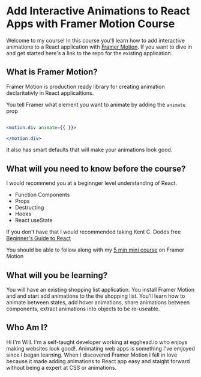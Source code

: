 # Add Interactive Animations to React Apps with Framer Motion Course

Welcome to my course! In this course you'll learn how to add interactive animations to a React application with [Framer Motion](https://www.framer.com/motion/). If you want to dive in and get started here's a link to the repo for the existing application.


## What is Framer Motion?

Framer Motion is production ready library for creating animation declaritativly in React applicaltions. 

You tell Framer what element you want to animate by adding the `animate` prop

```jsx
 
<motion.div animate={{ }}>

</motion.div>
```
 
It also has smart defaults that will make your animations look good.

## What will you need to know before the course?

I would recommend you at a beginnger level understanding of React.

  - Function Components
  - Props
  - Destructing
  - Hooks
  - React useState

If you don't have that I would recommended taking Kent C. Dodds free [Beginner's Guide to React](https://egghead.io/courses/the-beginner-s-guide-to-react)

You should be able to follow along with my [5 min mini course](https://egghead.io/lessons/react-up-running-with-framer-motion) on Framer Motion



## What will you be learning?

You will have an existing shopping list application. You install Framer Motion and and start add animations to the the shopping list. You'll learn how to animate between states, add hover animations, share animations between components, extract animations into objects to be re-useable.



## Who Am I?

Hi I'm Will. I'm a self-taught developer working at egghead.io who enjoys making websites look good!. Animating web apps is something I've emjoyed since I began learning. When I discovered Framer Motion I fell in love because it made adding animations to React app easy and staight forward without being a expert at CSS or animations.
